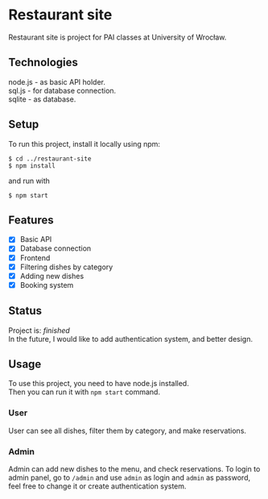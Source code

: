 # Restaurant site
Restaurant site is project for PAI classes at University of Wrocław.

## Technologies
node.js - as basic API holder. <br>
sql.js - for database connection. <br>
sqlite - as database.

## Setup
To run this project, install it locally using npm:

```
$ cd ../restaurant-site
$ npm install
```

and run with

```
$ npm start
```

## Features
- [x] Basic API
- [x] Database connection
- [X] Frontend
- [X] Filtering dishes by category
- [X] Adding new dishes
- [X] Booking system

## Status
Project is: _finished_ <br>
In the future, I would like to add authentication system, and better design.

## Usage
To use this project, you need to have node.js installed. <br>
Then you can run it with `npm start` command.

### User 
User can see all dishes, filter them by category, and make reservations.

### Admin
Admin can add new dishes to the menu, and check reservations.
To login to admin panel, go to `/admin` and use `admin` as login and `admin` as password, feel free to change it or create authentication system.
